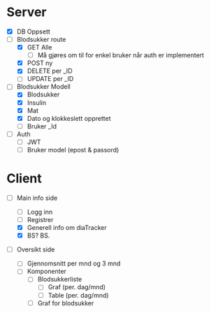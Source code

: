 # Server
- [x] DB Oppsett
- [ ] Blodsukker route
	- [x] GET Alle
		- [ ] Må gjøres om til for enkel bruker når auth er implementert
	- [x] POST ny
	- [x] DELETE per _ID
	- [ ]  UPDATE per _ID 
- [ ] Blodsukker Modell
  - [x] Blodsukker
  - [x] Insulin
  - [x] Mat
  - [x] Dato og klokkeslett opprettet
  - [ ] Bruker _Id
- [ ] Auth
  - [ ] JWT
  - [ ] Bruker model (epost & passord)
# Client
- [ ] Main info side
	- [ ] Logg inn
	- [ ] Registrer
	- [x] Generell info om diaTracker
	- [x] BS? BS.
- [ ] Oversikt side

	- [ ] Gjennomsnitt per mnd og 3 mnd
	- [ ] Komponenter
		- [ ] Blodsukkerliste
			- [ ] Graf (per. dag/mnd)
			- [ ] Table (per. dag/mnd)
		- [ ] Graf for blodsukker